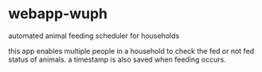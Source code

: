 # webapp-wuph
automated animal feeding scheduler for households

this app enables multiple people in a household to check the fed or not fed status of animals. a timestamp is also saved when feeding occurs.

